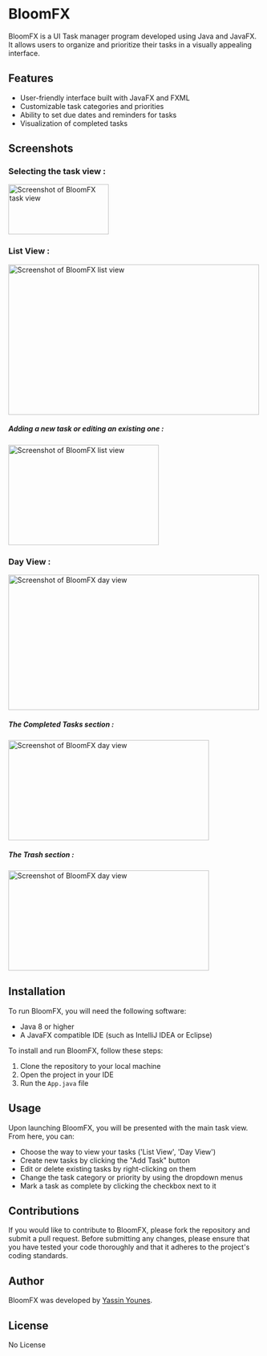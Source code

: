 # BloomFX

BloomFX is a UI Task manager program developed using Java and JavaFX. It allows users to organize and prioritize their tasks in a visually appealing interface.

## Features

- User-friendly interface built with JavaFX and FXML
- Customizable task categories and priorities
- Ability to set due dates and reminders for tasks
- Visualization of completed tasks


## Screenshots

### Selecting the task view :
<img src="../master/ScreenShots/Capture.PNG" alt="Screenshot of BloomFX task view" height="100" width="200">


### List View :
<img src="../master/ScreenShots/2.PNG" alt="Screenshot of BloomFX list view" height="300" width="500">

##### Adding a new task or editing an existing one :
<img src="../master/ScreenShots/3.PNG" alt="Screenshot of BloomFX list view" height="200" width="300">


### Day View :
<img src="../master/ScreenShots/4.PNG" alt="Screenshot of BloomFX day view" height="270" width="500">

##### The Completed Tasks section :
<img src="../master/ScreenShots/6.PNG" alt="Screenshot of BloomFX day view" height="200" width="400">

##### The Trash section :
<img src="../master/ScreenShots/7.PNG" alt="Screenshot of BloomFX day view" height="200" width="400">

## Installation

To run BloomFX, you will need the following software:

- Java 8 or higher
- A JavaFX compatible IDE (such as IntelliJ IDEA or Eclipse)

To install and run BloomFX, follow these steps:

1. Clone the repository to your local machine
2. Open the project in your IDE
3. Run the `App.java` file

## Usage

Upon launching BloomFX, you will be presented with the main task view. From here, you can:

- Choose the way to view your tasks ('List View', 'Day View')
- Create new tasks by clicking the "Add Task" button
- Edit or delete existing tasks by right-clicking on them
- Change the task category or priority by using the dropdown menus
- Mark a task as complete by clicking the checkbox next to it

## Contributions

If you would like to contribute to BloomFX, please fork the repository and submit a pull request. Before submitting any changes, please ensure that you have tested your code thoroughly and that it adheres to the project's coding standards.

## Author

BloomFX was developed by [Yassin Younes](http://yassinyounes.net/).

## License

No License
